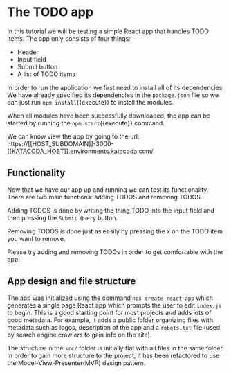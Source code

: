 # The TODO app

In this tutorial we will be testing a simple React app that handles TODO items. The app only consists of four things:

- Header
- Input field
- Submit button
- A list of TODO items

In order to run the application we first need to install all of its dependencies. We have already specified its dependencies in the `package.json` file so we can just run `npm install`{{execute}} to install the modules.

When all modules have been successfully downloaded, the app can be started by running the `npm start`{{execute}} command. 

We can know view the app by going to the url: https://[[HOST_SUBDOMAIN]]-3000-[[KATACODA_HOST]].environments.katacoda.com/


## Functionality

Now that we have our app up and running we can test its functionality. There are two main functions: adding TODOS and removing TODOS. 

Adding TODOS is done by writing the thing TODO into the input field and then pressing the `Submit Query` button.

Removing TODOS is done just as easily by pressing the `X` on the TODO item you want to remove.

Please try adding and removing TODOs in order to get comfortable with the app.

## App design and file structure

The app was initialized using the command `npx create-react-app` which generates a single page React app which prompts the user to edit `index.js` to begin. This is a good starting point for most projects and adds lots of good metadata. For example, it adds a public folder organizing files with metadata such as logos, description of the app and a `robots.txt` file (used by search engine crawlers to gain info on the site).

The structure in the `src/` folder is initially flat with all files in the same folder. In order to gain more structure to the project, it has been refactored to use the Model-View-Presenter(MVP) design pattern.


